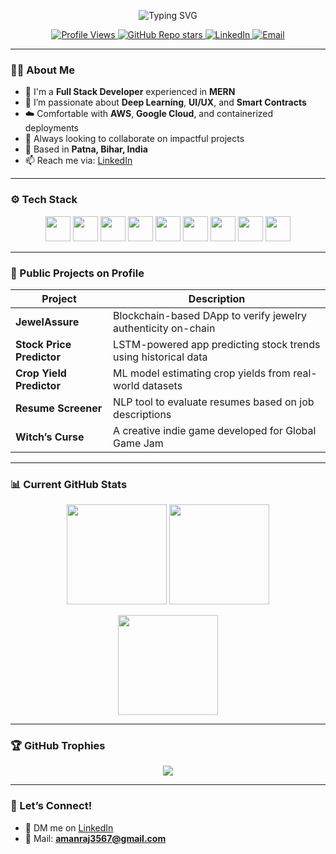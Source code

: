 <p align="center">
  <img src="https://readme-typing-svg.herokuapp.com?font=Fira+Code&weight=500&size=28&pause=1000&color=00FFFF&center=true&vCenter=true&width=700&height=60&lines=I'm+Aman+Raj;Full+Stack+%7C+DL+%7C+Backend+%7C+Blockchain+Enthusiast" alt="Typing SVG" />
</p>

<p align="center">
  <a href="https://github.com/amanraj069">
    <img alt="Profile Views" src="https://komarev.com/ghpvc/?username=amanraj069&style=flat-square&color=blue" />
  </a>
  <a href="https://github.com/amanraj069?tab=repositories">
    <img alt="GitHub Repo stars" src="https://img.shields.io/github/stars/amanraj069?style=social" />
  </a>
  <a href="https://www.linkedin.com/in/amanraj-iiits">
    <img alt="LinkedIn" src="https://img.shields.io/badge/-Aman%20Raj-blue?style=flat-square&logo=Linkedin&logoColor=white&link=https://www.linkedin.com/in/amanraj-iiits/" />
  </a>
  <a href="mailto:amanraj3567@gmail.com">
    <img alt="Email" src="https://img.shields.io/badge/Email-amanraj3567@gmail.com-red?style=flat-square&logo=gmail&logoColor=white" />
  </a>
</p>

---

### 👨‍💻 About Me

- 🧠 I'm a **Full Stack Developer** experienced in **MERN**
- 🚀 I’m passionate about **Deep Learning**, **UI/UX**, and **Smart Contracts**
- ☁️ Comfortable with **AWS**, **Google Cloud**, and containerized deployments
- 🎯 Always looking to collaborate on impactful projects
- 📍 Based in **Patna, Bihar, India**
- 📫 Reach me via: [LinkedIn](https://www.linkedin.com/in/amanraj-iiits)

---

### ⚙️ Tech Stack

<p align="center">
  <img src="https://cdn.jsdelivr.net/gh/devicons/devicon/icons/javascript/javascript-original.svg" width="40"/>
  <img src="https://cdn.jsdelivr.net/gh/devicons/devicon/icons/python/python-original.svg" width="40"/>
  <img src="https://cdn.jsdelivr.net/gh/devicons/devicon/icons/react/react-original.svg" width="40"/>
  <img src="https://cdn.jsdelivr.net/gh/devicons/devicon/icons/nodejs/nodejs-original.svg" width="40"/>
  <img src="https://cdn.jsdelivr.net/gh/devicons/devicon/icons/mongodb/mongodb-original.svg" width="40"/>
  <img src="https://cdn.jsdelivr.net/gh/devicons/devicon/icons/docker/docker-original.svg" width="40"/>
  <img src="https://cdn.jsdelivr.net/gh/devicons/devicon/icons/github/github-original.svg" width="40"/>
  <img src="https://cdn.jsdelivr.net/gh/devicons/devicon/icons/mysql/mysql-original.svg" width="40"/>
  <img src="https://cdn.jsdelivr.net/gh/devicons/devicon/icons/amazonwebservices/amazonwebservices-original.svg" width="40"/>
</p>

---

### 🚀 Public Projects on Profile

| Project | Description |
|--------|-------------|
| **JewelAssure** | Blockchain-based DApp to verify jewelry authenticity on-chain |
| **Stock Price Predictor** | LSTM-powered app predicting stock trends using historical data |
| **Crop Yield Predictor** | ML model estimating crop yields from real-world datasets |
| **Resume Screener** | NLP tool to evaluate resumes based on job descriptions |
| **Witch’s Curse** | A creative indie game developed for Global Game Jam |

---

### 📊 Current GitHub Stats

<p align="center">
  <img src="https://github-readme-stats.vercel.app/api?username=amanraj069&show_icons=true&theme=tokyonight&count_private=true" height="160" />
  <img src="https://github-readme-stats.vercel.app/api/top-langs/?username=amanraj069&layout=compact&theme=tokyonight" height="160" />
</p>

<p align="center">
  <img src="https://github-readme-streak-stats.herokuapp.com/?user=amanraj069&theme=tokyonight&hide_border=false" height="160" />
</p>

---

### 🏆 GitHub Trophies

<p align="center">
  <img src="https://github-profile-trophy.vercel.app/?username=amanraj069&theme=algolia&no-bg=true&no-frame=true&column=4" />
</p>

---

### 🙌 Let’s Connect!

- 💬 DM me on [LinkedIn](https://www.linkedin.com/in/amanraj-iiits)
- 📨 Mail: **amanraj3567@gmail.com**
